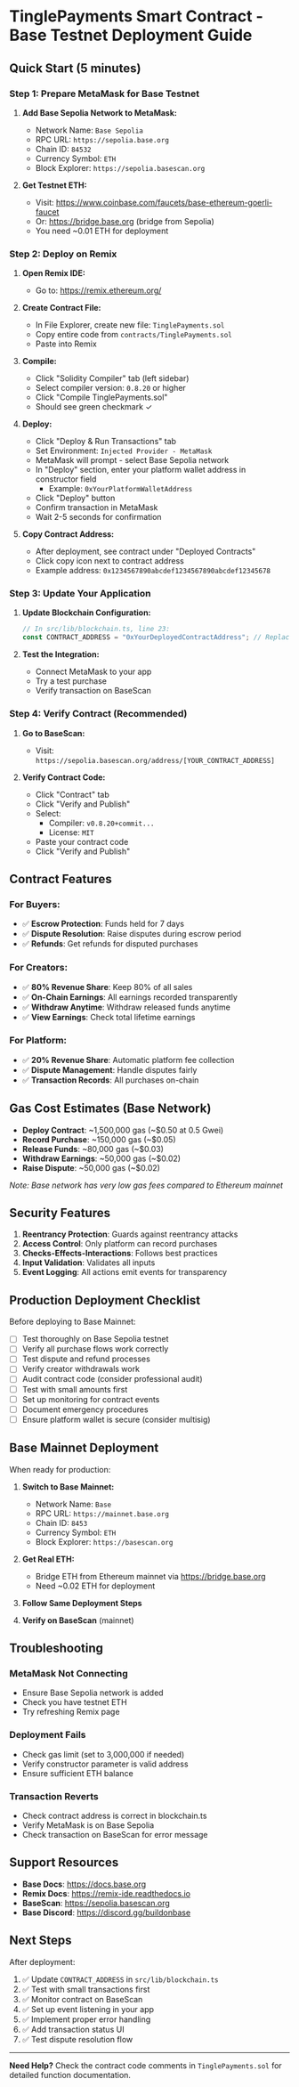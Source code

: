 # TinglePayments Smart Contract - Base Testnet Deployment Guide

## Quick Start (5 minutes)

### Step 1: Prepare MetaMask for Base Testnet

1. **Add Base Sepolia Network to MetaMask:**
   - Network Name: `Base Sepolia`
   - RPC URL: `https://sepolia.base.org`
   - Chain ID: `84532`
   - Currency Symbol: `ETH`
   - Block Explorer: `https://sepolia.basescan.org`

2. **Get Testnet ETH:**
   - Visit: https://www.coinbase.com/faucets/base-ethereum-goerli-faucet
   - Or: https://bridge.base.org (bridge from Sepolia)
   - You need ~0.01 ETH for deployment

### Step 2: Deploy on Remix

1. **Open Remix IDE:**
   - Go to: https://remix.ethereum.org/

2. **Create Contract File:**
   - In File Explorer, create new file: `TinglePayments.sol`
   - Copy entire code from `contracts/TinglePayments.sol`
   - Paste into Remix

3. **Compile:**
   - Click "Solidity Compiler" tab (left sidebar)
   - Select compiler version: `0.8.20` or higher
   - Click "Compile TinglePayments.sol"
   - Should see green checkmark ✓

4. **Deploy:**
   - Click "Deploy & Run Transactions" tab
   - Set Environment: `Injected Provider - MetaMask`
   - MetaMask will prompt - select Base Sepolia network
   - In "Deploy" section, enter your platform wallet address in constructor field
     - Example: `0xYourPlatformWalletAddress`
   - Click "Deploy" button
   - Confirm transaction in MetaMask
   - Wait 2-5 seconds for confirmation

5. **Copy Contract Address:**
   - After deployment, see contract under "Deployed Contracts"
   - Click copy icon next to contract address
   - Example address: `0x1234567890abcdef1234567890abcdef12345678`

### Step 3: Update Your Application

1. **Update Blockchain Configuration:**
   ```typescript
   // In src/lib/blockchain.ts, line 23:
   const CONTRACT_ADDRESS = "0xYourDeployedContractAddress"; // Replace this
   ```

2. **Test the Integration:**
   - Connect MetaMask to your app
   - Try a test purchase
   - Verify transaction on BaseScan

### Step 4: Verify Contract (Recommended)

1. **Go to BaseScan:**
   - Visit: `https://sepolia.basescan.org/address/[YOUR_CONTRACT_ADDRESS]`

2. **Verify Contract Code:**
   - Click "Contract" tab
   - Click "Verify and Publish"
   - Select:
     - Compiler: `v0.8.20+commit...`
     - License: `MIT`
   - Paste your contract code
   - Click "Verify and Publish"

## Contract Features

### For Buyers:
- ✅ **Escrow Protection**: Funds held for 7 days
- ✅ **Dispute Resolution**: Raise disputes during escrow period
- ✅ **Refunds**: Get refunds for disputed purchases

### For Creators:
- ✅ **80% Revenue Share**: Keep 80% of all sales
- ✅ **On-Chain Earnings**: All earnings recorded transparently
- ✅ **Withdraw Anytime**: Withdraw released funds anytime
- ✅ **View Earnings**: Check total lifetime earnings

### For Platform:
- ✅ **20% Revenue Share**: Automatic platform fee collection
- ✅ **Dispute Management**: Handle disputes fairly
- ✅ **Transaction Records**: All purchases on-chain

## Gas Cost Estimates (Base Network)

- **Deploy Contract**: ~1,500,000 gas (~$0.50 at 0.5 Gwei)
- **Record Purchase**: ~150,000 gas (~$0.05)
- **Release Funds**: ~80,000 gas (~$0.03)
- **Withdraw Earnings**: ~50,000 gas (~$0.02)
- **Raise Dispute**: ~50,000 gas (~$0.02)

*Note: Base network has very low gas fees compared to Ethereum mainnet*

## Security Features

1. **Reentrancy Protection**: Guards against reentrancy attacks
2. **Access Control**: Only platform can record purchases
3. **Checks-Effects-Interactions**: Follows best practices
4. **Input Validation**: Validates all inputs
5. **Event Logging**: All actions emit events for transparency

## Production Deployment Checklist

Before deploying to Base Mainnet:

- [ ] Test thoroughly on Base Sepolia testnet
- [ ] Verify all purchase flows work correctly
- [ ] Test dispute and refund processes
- [ ] Verify creator withdrawals work
- [ ] Audit contract code (consider professional audit)
- [ ] Test with small amounts first
- [ ] Set up monitoring for contract events
- [ ] Document emergency procedures
- [ ] Ensure platform wallet is secure (consider multisig)

## Base Mainnet Deployment

When ready for production:

1. **Switch to Base Mainnet:**
   - Network Name: `Base`
   - RPC URL: `https://mainnet.base.org`
   - Chain ID: `8453`
   - Currency Symbol: `ETH`
   - Block Explorer: `https://basescan.org`

2. **Get Real ETH:**
   - Bridge ETH from Ethereum mainnet via https://bridge.base.org
   - Need ~0.02 ETH for deployment

3. **Follow Same Deployment Steps**
4. **Verify on BaseScan** (mainnet)

## Troubleshooting

### MetaMask Not Connecting
- Ensure Base Sepolia network is added
- Check you have testnet ETH
- Try refreshing Remix page

### Deployment Fails
- Check gas limit (set to 3,000,000 if needed)
- Verify constructor parameter is valid address
- Ensure sufficient ETH balance

### Transaction Reverts
- Check contract address is correct in blockchain.ts
- Verify MetaMask is on Base Sepolia
- Check transaction on BaseScan for error message

## Support Resources

- **Base Docs**: https://docs.base.org
- **Remix Docs**: https://remix-ide.readthedocs.io
- **BaseScan**: https://sepolia.basescan.org
- **Base Discord**: https://discord.gg/buildonbase

## Next Steps

After deployment:

1. ✅ Update `CONTRACT_ADDRESS` in `src/lib/blockchain.ts`
2. ✅ Test with small transactions first
3. ✅ Monitor contract on BaseScan
4. ✅ Set up event listening in your app
5. ✅ Implement proper error handling
6. ✅ Add transaction status UI
7. ✅ Test dispute resolution flow

---

**Need Help?** Check the contract code comments in `TinglePayments.sol` for detailed function documentation.
